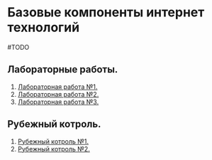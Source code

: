 # Базовые компоненты интернет технологий

#TODO
## Лабораторные работы.
1. [Лабораторная работа №1.](https://github.com/DimaPermyakov/IU5/tree/main/Term-3/Базовые%20компонентв%20интернет%20технологий/Lab-01)
1. [Лабораторная работа №2.](https://github.com/DimaPermyakov/IU5/tree/main/Term-3/Базовые%20компонентв%20интернет%20технологий/Lab-02)
1. [Лабораторная работа №3.]()

## Рубежный котроль.
1. [Рубежный котроль №1.](https://github.com/DimaPermyakov/IU5/tree/main/Term-3/Базовые%20компонентв%20интернет%20технологий/Module_Test-1)
2. [Рубежный котроль №2.](https://github.com/DimaPermyakov/IU5/tree/main/Term-3/Базовые%20компонентв%20интернет%20технологий/Module_Test-2)
